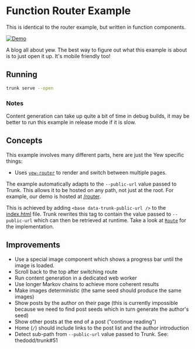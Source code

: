 # Function Router Example

This is identical to the router example, but written in function
components.

[![Demo](https://img.shields.io/website?label=demo&url=https%3A%2F%2Fexamples.yew.rs%2Ffunction_router)](https://examples.yew.rs/function_router)

A blog all about yew.
The best way to figure out what this example is about is to just open it up.
It's mobile friendly too!

## Running

```bash
trunk serve --open
```

### Notes

Content generation can take up quite a bit of time in debug builds, it may be better to run this example in release mode if it is slow.

## Concepts

This example involves many different parts, here are just the Yew specific things:

- Uses [`yew-router`] to render and switch between multiple pages.

The example automatically adapts to the `--public-url` value passed to Trunk.
This allows it to be hosted on any path, not just at the root.
For example, our demo is hosted at [/router](https://examples.yew.rs/router).

This is achieved by adding `<base data-trunk-public-url />` to the [index.html](index.html) file.
Trunk rewrites this tag to contain the value passed to `--public-url` which can then be retrieved at runtime.
Take a look at [`Route`](src/main.rs) for the implementation.

## Improvements

- Use a special image component which shows a progress bar until the image is loaded.
- Scroll back to the top after switching route
- Run content generation in a dedicated web worker
- Use longer Markov chains to achieve more coherent results
- Make images deterministic (the same seed should produce the same images)
- Show posts by the author on their page
  (this is currently impossible because we need to find post seeds which in turn generate the author's seed)
- Show other posts at the end of a post ("continue reading")
- Home (`/`) should include links to the post list and the author introduction
- Detect sub-path from `--public-url` value passed to Trunk. See: thedodd/trunk#51

[`yew-router`]: https://docs.rs/yew-router/latest/yew_router/
